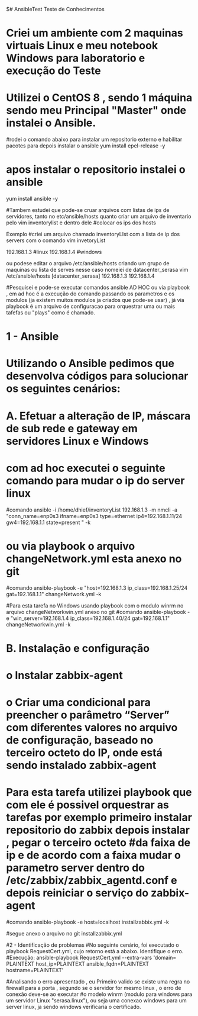 $# AnsibleTest
Teste de Conhecimentos

# Criei um ambiente com 2 maquinas virtuais Linux e meu notebook Windows para laboratorio e execução do Teste
# Utilizei o CentOS 8 , sendo 1 máquina sendo meu Principal "Master" onde instalei o Ansible. 

#rodei o comando abaixo para instalar um repositorio externo e habilitar pacotes para depois instalar o ansible
yum install epel-release -y

# apos instalar o repositorio instalei o ansible

yum install ansible -y

#Tambem estudei que pode-se cruar arquivos com listas de ips de servidores, tanto no etc/ansible/hosts quanto criar um arquivo de inventario pelo vim inventorylist e dentro dele 
#colocar os ips dos hosts

Exemplo
#criei um arquivo chamado inventoryLIst com a lista de ip dos servers com o comando
vim invetoryList

192.168.1.3 #linux
192.168.1.4 #windows

ou podese editar o arquivo /etc/ansible/hosts criando um grupo de maquinas ou lista de serves nesse caso nomeiei de datacenter_serasa
vim /etc/ansible/hosts
[datacenter_serasa]
192.168.1.3
192.168.1.4

#Pesquisei e pode-se executar comandos ansible AD HOC ou via playbook , em ad hoc é a execução do comando passando os parametros e os modulos (ja existem muitos modulos ja criados que pode-se usar) , já via playbook é um arquivo de configuracao para orquestrar uma ou mais  tafefas ou "plays" como é chamado.

# 1 - Ansible
# Utilizando o Ansible pedimos que desenvolva códigos para solucionar os seguintes cenários:
# A.	Efetuar a alteração de IP, máscara de sub rede e gateway em servidores Linux e Windows

# com ad hoc executei o seguinte comando para mudar o ip do server linux
#comando
ansible -i /home/dhief/inventoryList 192.168.1.3 -m nmcli -a "conn_name=enp0s3  ifname=enp0s3 type=ethernet ip4=192.168.1.11/24 gw4=192.168.1.1 state=present "  -k

# ou via playbook o arquivo changeNetwork.yml esta anexo no git
#comando
ansible-playbook -e "host=192.168.1.3 ip_class=192.168.1.25/24 gat=192.168.1.1" changeNetwork.yml -k

#Para esta tarefa no Windows usando playbook com o modulo winrm no arquivo  changeNetworkwin.yml anexo no git
#comando
ansible-playbook -e "win_server=192.168.1.4 ip_class=192.168.1.40/24 gat=192.168.1.1" changeNetworkwin.yml -k

# B.	Instalação e configuração
# o	Instalar zabbix-agent 
# o	Criar uma condicional para preencher o parâmetro “Server” com diferentes valores no arquivo de configuração, baseado no terceiro octeto do IP, onde está sendo instalado zabbix-agent 

# Para esta tarefa utilizei playbook que com ele é possivel orquestrar as tarefas por exemplo primeiro instalar repositorio do zabbix depois instalar , pegar o terceiro octeto  #da faixa de ip e de acordo com a faixa mudar o parametro server dentro do /etc/zabbix/zabbix_agentd.conf e depois reiniciar o serviço do zabbix-agent

#comando
ansible-playbook -e host=localhost installzabbix.yml -k

#segue anexo o arquivo no git installzabbix.yml


#2 - Identificação de problemas
#No seguinte cenário, foi executado o playbook RequestCert.yml, cujo retorno está a abaixo. Identifique o erro.
#Execução:
ansible-playbook RequestCert.yml --extra-vars 'domain= PLAINTEXT host_ip=PLAINTEXT ansible_fqdn=PLAINTEXT hostname=PLAINTEXT’ 

#Analisando o erro apresentado , eu Primeiro valido se existe uma regra no firewall para a porta , segundo se o servidor for mesmo linux , o erro de conexão deve-se ao executar #o modelo winrm (modulo para windows para um servidor Linux "serasa.linux"), ou seja uma conexao windows para um server linux, ja sendo windows verificaria o certificado. 









